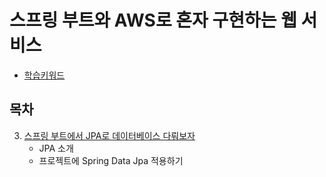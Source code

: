 # 스프링 부트와 AWS로 혼자 구현하는 웹 서비스

- [학습키워드](STUDY_KEYWORD.MD)

## 목차

3. [스프링 부트에서 JPA로 데이터베이스 다뤄보자](docs/3장/README.md)
    - JPA 소개
    - 프로젝트에 Spring Data Jpa 적용하기
